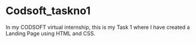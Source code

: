 # Codsoft_taskno1
In my CODSOFT virtual internship, this is my Task 1 where I have created a Landing Page using HTML and CSS.
